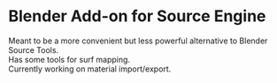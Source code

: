 # Blender Add-on for Source Engine
Meant to be a more convenient but less powerful alternative to Blender Source Tools.
<br>
Has some tools for surf mapping.
<br>
Currently working on material import/export.
